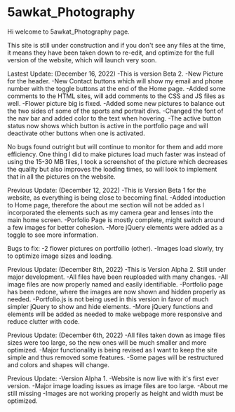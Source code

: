 # 5awkat_Photography
Hi welcome to 5awkat_Photography page.

This site is still under construction and if you don't see any files at the time, it means they have been taken down to re-edit, and optimize for the full version of the website, which will launch very soon.

Lastest Update: (December 16, 2022)
-This is version Beta 2. 
-New Picture for the header.
-New Contact buttons which will show my email and phone number with the toggle buttons at the end of the Home page.
-Added some comments to the HTML sites, will add comments to the CSS and JS files as well.
-Flower picture big is fixed.
-Added some new pictures to balance out the two sides of some of the sports and portrait divs.
-Changed the font of the nav bar and added color to the text when hovering.
-The active button status now shows which button is active in the portfolio page and will deactivate other buttons when one is activated.

No bugs found outright but will continue to monitor for them and add more efficiency.
One thing I did to make pictures load much faster was instead of using the 15-30 MB files, I took a screenshot of the picture which decreases the quality but also improves the loading times, so will look to implement that in all the pictures on the website.

Previous Update: (December 12, 2022)
-This is Version Beta 1 for the website, as everything is being close to becoming final.
-Added intoduction to Home page, therefore the about me section will not be added as I incorporated the elements such as my camera gear and lenses into the 
main home screen.
-Porfolio Page is mostly complete, might switch around a few images for better cohesion.
-More jQuery elements were added as a toggle to see more information.

Bugs to fix:
-2 flower pictures on portfoilio (other).
-Images load slowly, try to optimize image sizes and loading.

Previous Update: (December 8th, 2022)
-This is Version Alpha 2. Still under major development.
-All files have been reuploaded with many changes.
-All image files are now properly named and easily identifiable.
-Portfolio page has been redone, where the images are now shown and hidden properly as needed.
-Portfolio.js is not being used in this version in favor of much simpler jQuery to show and hide elements.
-More jQuery functions and elements will be added as needed to make webpage more responsive and reduce clutter with code.

Previous Update: (December 6th, 2022)
-All files taken down as image files sizes were too large, so the new ones will be much smaller and more optimized.
-Major functionality is being revised as I want to keep the site simple and thus removed some features.
-Some pages will be restructured and colors and shapes will change.

Previous Update:
-Version Alpha 1.
-Website is now live with it's first ever version.
-Major image loading issues as image files are too large.
-About me still missing
-Images are not working properly as height and width must be optimized. 
